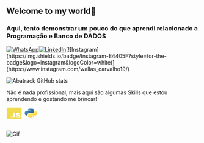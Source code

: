 <!-- Titulo do README -->
## Welcome to my world👋
### Aqui, tento demonstrar um pouco do que aprendi relacionado a Programação e Banco de DADOS
<!-- TAGs de Whats, LinkedIn e Insta -->
[![WhatsApp](https://img.shields.io/badge/WhatsApp-25D366?style=for-the-badge&logo=whatsapp&logoColor=white)](https://wa.me/5562991557759)[![LinkedIn](https://img.shields.io/badge/LinkedIn-0077B5?style=for-the-badge&logo=linkedin&logoColor=white)]([https://wa.me/5562991557759](https://www.linkedin.com/in/wallas-oliveira-carvalho-91679018a/))[![Instagram](https://img.shields.io/badge/Instagram-E4405F?style=for-the-badge&logo=instagram&logoColor=white)](https://www.instagram.com/wallas_carvalho19/)
<!-- Grafico -->
![Abatrack GitHub stats](https://github-readme-stats.vercel.app/api?username=Abatrack&show_icons=true&theme=dark)

Não é nada profissional, mais aqui são algumas Skills que estou aprendendo e gostando me brincar!
<div style="display: inline_block">
  <img align="center" alt="Rafa-Js" height="30" width="40" src="https://raw.githubusercontent.com/devicons/devicon/master/icons/javascript/javascript-plain.svg">
  <img align="center" alt="Rafa-Python" height="30" width="40" src="https://raw.githubusercontent.com/devicons/devicon/master/icons/python/python-original.svg">
</div><br>

<!-- Gif -->
![Gif](https://github.com/Abatrack/Abatrack/assets/64752116/af6d635e-57a5-4bdd-b244-cfbf5fda8e20)

